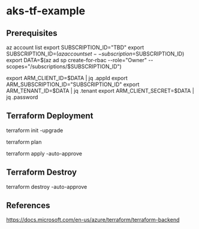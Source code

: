# aks-tf-example


## Prerequisites
az account list
export SUBSCRIPTION_ID="TBD"
export SUBSCRIPTION_ID=$(az account set --subscription=$SUBSCRIPTION_ID)
export DATA=$(az ad sp create-for-rbac --role="Owner" --scopes="/subscriptions/$SUBSCRIPTION_ID")
 

export ARM_CLIENT_ID=$DATA | jq .appId
export ARM_SUBSCRIPTION_ID="SUBSCRIPTION_ID"
export ARM_TENANT_ID=$DATA | jq .tenant
export ARM_CLIENT_SECRET=$DATA | jq .password


## Terraform Deployment
terraform init -upgrade

terraform plan

terraform apply -auto-approve 


## Terraform Destroy
terraform destroy -auto-approve


## References
https://docs.microsoft.com/en-us/azure/terraform/terraform-backend